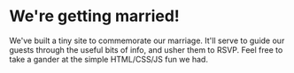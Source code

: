 We're getting married!
======================

We've built a tiny site to commemorate our marriage. It'll serve to guide our guests through the useful bits of info, and usher them to RSVP. Feel free to take a gander at the simple HTML/CSS/JS fun we had.